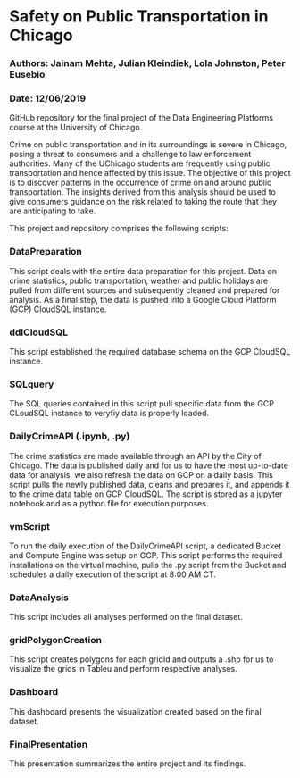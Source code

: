 # Safety on Public Transportation in Chicago

### Authors: Jainam Mehta, Julian Kleindiek, Lola Johnston, Peter Eusebio
### Date: 12/06/2019

GitHub repository for the final project of the Data Engineering Platforms course at the University of Chicago.

Crime on public transportation and in its surroundings is severe in Chicago, posing a threat to consumers and a challenge to law enforcement authorities. Many of the UChicago students are frequently using public transportation and hence affected by this issue. The objective of this project is to discover patterns in the occurrence of crime on and around public transportation. The insights derived from this analysis should be used to give consumers guidance on the risk related to taking the route that they are anticipating to take.

This project and repository comprises the following scripts:

### DataPreparation
This script deals with the entire data preparation for this project. Data on crime statistics, public transportation, weather and public holidays are pulled from different sources and subsequently cleaned and prepared for analysis. As a final step, the data is pushed into a Google Cloud Platform (GCP) CloudSQL instance.

### ddlCloudSQL
This script established the required database schema on the GCP CloudSQL instance. 

### SQLquery
The SQL queries contained in this script pull specific data from the GCP CLoudSQL instance to veryfiy data is properly loaded.

### DailyCrimeAPI (.ipynb, .py)
The crime statistics are made available through an API by the City of Chicago. The data is published daily and for us to have the most up-to-date data for analysis, we also refresh the data on GCP on a daily basis. This script pulls the newly published data, cleans and prepares it, and appends it to the crime data table on GCP CloudSQL. The script is stored as a jupyter notebook and as a python file for execution purposes.

### vmScript
To run the daily execution of the DailyCrimeAPI script, a dedicated Bucket and Compute Engine was setup on GCP. This script performs the required installations on the virtual machine, pulls the .py script from the Bucket and schedules a daily execution of the script at 8:00 AM CT.

### DataAnalysis
This script includes all analyses performed on the final dataset.

### gridPolygonCreation
This script creates polygons for each gridId and outputs a .shp for us to visualize the grids in Tableu and perform respective analyses.

### Dashboard
This dashboard presents the visualization created based on the final dataset.

### FinalPresentation
This presentation summarizes the entire project and its findings.